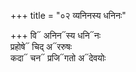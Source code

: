 +++
title = "०२ व्यनिनस्य धनिनः"

+++
वि᳓ अनिन᳓स्य धनि᳓नः  
प्रहोषे᳓ चिद् अ᳓ररुषः  
कदा᳓ चन᳓ प्रजि᳓गतो अ᳓देवयोः